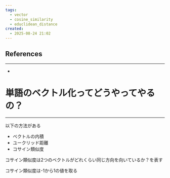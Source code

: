 ```yaml
---
tags:
  - vector
  - cosine_similarity
  - educlidean_distance
created:
  - 2025-08-24 21:02
---
```



## References
---
- 

# 単語のベクトル化ってどうやってやるの？
---
以下の方法がある
- ベクトルの内積
- ユークリッド距離
- コサイン類似度

コサイン類似度は2つのベクトルがどれくらい同じ方向を向いているか？を表す

コサイン類似度は-1から1の値を取る